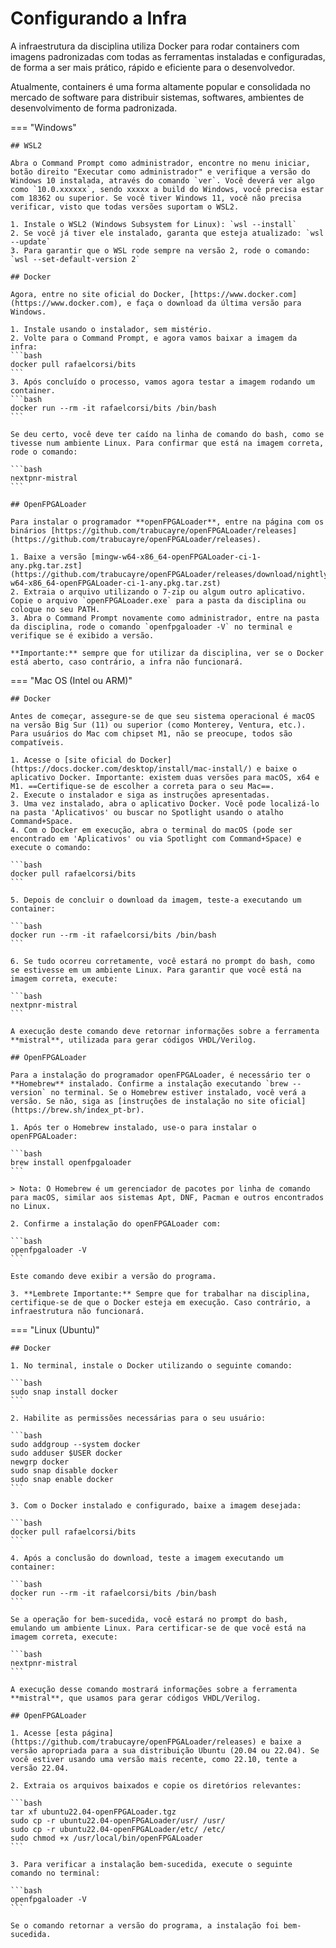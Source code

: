 # Configurando a Infra

A infraestrutura da disciplina utiliza Docker para rodar containers com imagens padronizadas com todas as ferramentas
instaladas e configuradas, de forma a ser mais prático, rápido e eficiente para o desenvolvedor.

Atualmente, containers é uma forma altamente popular e consolidada no mercado de software para distribuir sistemas, softwares, ambientes de desenvolvimento de forma padronizada.

=== "Windows"

    ## WSL2

    Abra o Command Prompt como administrador, encontre no menu iniciar, botão direito "Executar como administrador" e verifique a versão do Windows 10 instalada, através do comando `ver`. Você deverá ver algo como `10.0.xxxxxx`, sendo xxxxx a build do Windows, você precisa estar com 18362 ou superior. Se você tiver Windows 11, você não precisa verificar, visto que todas versões suportam o WSL2.

    1. Instale o WSL2 (Windows Subsystem for Linux): `wsl --install`
    2. Se você já tiver ele instalado, garanta que esteja atualizado: `wsl --update`
    3. Para garantir que o WSL rode sempre na versão 2, rode o comando: `wsl --set-default-version 2`

    ## Docker

    Agora, entre no site oficial do Docker, [https://www.docker.com](https://www.docker.com), e faça o download da última versão para Windows.

    1. Instale usando o instalador, sem mistério.
    2. Volte para o Command Prompt, e agora vamos baixar a imagem da infra:
    ```bash
    docker pull rafaelcorsi/bits
    ```
    3. Após concluído o processo, vamos agora testar a imagem rodando um container.
    ```bash
    docker run --rm -it rafaelcorsi/bits /bin/bash
    ```

    Se deu certo, você deve ter caído na linha de comando do bash, como se tivesse num ambiente Linux. Para confirmar que está na imagem correta, rode o comando:

    ```bash
    nextpnr-mistral
    ```

    ## OpenFPGALoader

    Para instalar o programador **openFPGALoader**, entre na página com os binários [https://github.com/trabucayre/openFPGALoader/releases](https://github.com/trabucayre/openFPGALoader/releases).

    1. Baixe a versão [mingw-w64-x86_64-openFPGALoader-ci-1-any.pkg.tar.zst](https://github.com/trabucayre/openFPGALoader/releases/download/nightly/mingw-w64-x86_64-openFPGALoader-ci-1-any.pkg.tar.zst)
    2. Extraia o arquivo utilizando o 7-zip ou algum outro aplicativo. Copie o arquivo `openFPGALoader.exe` para a pasta da disciplina ou coloque no seu PATH.
    3. Abra o Command Prompt novamente como administrador, entre na pasta da disciplina, rode o comando `openfpgaloader -V` no terminal e verifique se é exibido a versão.

    **Importante:** sempre que for utilizar da disciplina, ver se o Docker está aberto, caso contrário, a infra não funcionará.

=== "Mac OS (Intel ou ARM)"

    ## Docker

    Antes de começar, assegure-se de que seu sistema operacional é macOS na versão Big Sur (11) ou superior (como Monterey, Ventura, etc.). Para usuários do Mac com chipset M1, não se preocupe, todos são compatíveis.

    1. Acesse o [site oficial do Docker](https://docs.docker.com/desktop/install/mac-install/) e baixe o aplicativo Docker. Importante: existem duas versões para macOS, x64 e M1. ==Certifique-se de escolher a correta para o seu Mac==.
    2. Execute o instalador e siga as instruções apresentadas.
    3. Uma vez instalado, abra o aplicativo Docker. Você pode localizá-lo na pasta 'Aplicativos' ou buscar no Spotlight usando o atalho Command+Space.
    4. Com o Docker em execução, abra o terminal do macOS (pode ser encontrado em 'Aplicativos' ou via Spotlight com Command+Space) e execute o comando:

    ```bash
    docker pull rafaelcorsi/bits
    ```

    5. Depois de concluir o download da imagem, teste-a executando um container:

    ```bash
    docker run --rm -it rafaelcorsi/bits /bin/bash
    ```

    6. Se tudo ocorreu corretamente, você estará no prompt do bash, como se estivesse em um ambiente Linux. Para garantir que você está na imagem correta, execute:

    ```bash
    nextpnr-mistral
    ```

    A execução deste comando deve retornar informações sobre a ferramenta **mistral**, utilizada para gerar códigos VHDL/Verilog.

    ## OpenFPGALoader

    Para a instalação do programador openFPGALoader, é necessário ter o **Homebrew** instalado. Confirme a instalação executando `brew --version` no terminal. Se o Homebrew estiver instalado, você verá a versão. Se não, siga as [instruções de instalação no site oficial](https://brew.sh/index_pt-br).

    1. Após ter o Homebrew instalado, use-o para instalar o openFPGALoader:

    ```bash
    brew install openfpgaloader
    ```

    > Nota: O Homebrew é um gerenciador de pacotes por linha de comando para macOS, similar aos sistemas Apt, DNF, Pacman e outros encontrados no Linux.

    2. Confirme a instalação do openFPGALoader com:

    ```bash
    openfpgaloader -V
    ```

    Este comando deve exibir a versão do programa.

    3. **Lembrete Importante:** Sempre que for trabalhar na disciplina, certifique-se de que o Docker esteja em execução. Caso contrário, a infraestrutura não funcionará.

=== "Linux (Ubuntu)"

    ## Docker

    1. No terminal, instale o Docker utilizando o seguinte comando:

    ```bash
    sudo snap install docker
    ```

    2. Habilite as permissões necessárias para o seu usuário:

    ```bash
    sudo addgroup --system docker
    sudo adduser $USER docker
    newgrp docker
    sudo snap disable docker
    sudo snap enable docker
    ```

    3. Com o Docker instalado e configurado, baixe a imagem desejada:

    ```bash
    docker pull rafaelcorsi/bits
    ```

    4. Após a conclusão do download, teste a imagem executando um container:

    ```bash
    docker run --rm -it rafaelcorsi/bits /bin/bash
    ```

    Se a operação for bem-sucedida, você estará no prompt do bash, emulando um ambiente Linux. Para certificar-se de que você está na imagem correta, execute:

    ```bash
    nextpnr-mistral
    ```

    A execução desse comando mostrará informações sobre a ferramenta **mistral**, que usamos para gerar códigos VHDL/Verilog.

    ## OpenFPGALoader

    1. Acesse [esta página](https://github.com/trabucayre/openFPGALoader/releases) e baixe a versão apropriada para a sua distribuição Ubuntu (20.04 ou 22.04). Se você estiver usando uma versão mais recente, como 22.10, tente a versão 22.04.

    2. Extraia os arquivos baixados e copie os diretórios relevantes:

    ```bash
    tar xf ubuntu22.04-openFPGALoader.tgz
    sudo cp -r ubuntu22.04-openFPGALoader/usr/ /usr/
    sudo cp -r ubuntu22.04-openFPGALoader/etc/ /etc/
    sudo chmod +x /usr/local/bin/openFPGALoader
    ```

    3. Para verificar a instalação bem-sucedida, execute o seguinte comando no terminal:

    ```bash
    openfpgaloader -V
    ```

    Se o comando retornar a versão do programa, a instalação foi bem-sucedida.
